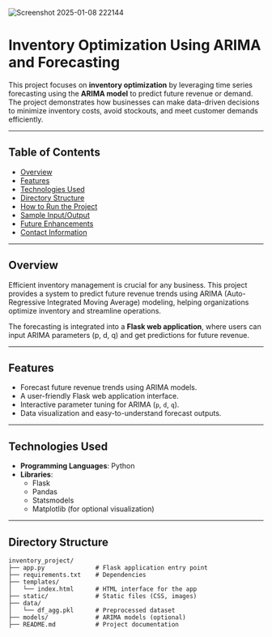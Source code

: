 ![Screenshot 2025-01-08 222144](https://github.com/user-attachments/assets/6c3755a3-53d0-4e3e-8b33-fc148e2ba34c)


# Inventory Optimization Using ARIMA and Forecasting  

This project focuses on **inventory optimization** by leveraging time series forecasting using the **ARIMA model** to predict future revenue or demand. The project demonstrates how businesses can make data-driven decisions to minimize inventory costs, avoid stockouts, and meet customer demands efficiently.  

---

## Table of Contents  
- [Overview](#overview)  
- [Features](#features)  
- [Technologies Used](#technologies-used)  
- [Directory Structure](#directory-structure)  
- [How to Run the Project](#how-to-run-the-project)  
- [Sample Input/Output](#sample-input-output)  
- [Future Enhancements](#future-enhancements)  
- [Contact Information](#contact-information)  

---

## Overview  
Efficient inventory management is crucial for any business. This project provides a system to predict future revenue trends using ARIMA (Auto-Regressive Integrated Moving Average) modeling, helping organizations optimize inventory and streamline operations.  

The forecasting is integrated into a **Flask web application**, where users can input ARIMA parameters (p, d, q) and get predictions for future revenue.  

---

## Features  
- Forecast future revenue trends using ARIMA models.  
- A user-friendly Flask web application interface.  
- Interactive parameter tuning for ARIMA (`p`, `d`, `q`).  
- Data visualization and easy-to-understand forecast outputs.  

---

## Technologies Used  
- **Programming Languages**: Python  
- **Libraries**:  
  - Flask  
  - Pandas  
  - Statsmodels  
  - Matplotlib (for optional visualization)  

---

## Directory Structure  

```plaintext
inventory_project/
├── app.py              # Flask application entry point  
├── requirements.txt    # Dependencies  
├── templates/  
│   └── index.html      # HTML interface for the app  
├── static/             # Static files (CSS, images)  
├── data/  
│   └── df_agg.pkl      # Preprocessed dataset  
├── models/             # ARIMA models (optional)  
├── README.md           # Project documentation  

